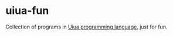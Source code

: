 # uiua-fun

Collection of programs in [Uiua programming language](https://www.uiua.org/), just for fun.
